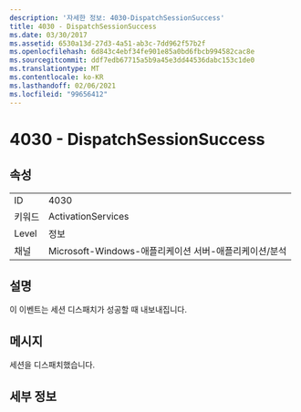```yaml
---
description: '자세한 정보: 4030-DispatchSessionSuccess'
title: 4030 - DispatchSessionSuccess
ms.date: 03/30/2017
ms.assetid: 6530a13d-27d3-4a51-ab3c-7dd962f57b2f
ms.openlocfilehash: 6d843c4ebf34fe901e85a0bd6fbcb994582cac8e
ms.sourcegitcommit: ddf7edb67715a5b9a45e3dd44536dabc153c1de0
ms.translationtype: MT
ms.contentlocale: ko-KR
ms.lasthandoff: 02/06/2021
ms.locfileid: "99656412"
---
```

# <a name="4030---dispatchsessionsuccess"></a>4030 - DispatchSessionSuccess

## <a name="properties"></a>속성  
  
|||  
|-|-|  
|ID|4030|  
|키워드|ActivationServices|  
|Level|정보|  
|채널|Microsoft-Windows-애플리케이션 서버-애플리케이션/분석|  
  
## <a name="description"></a>설명  

 이 이벤트는 세션 디스패치가 성공할 때 내보내집니다.  
  
## <a name="message"></a>메시지  

 세션을 디스패치했습니다.  
  
## <a name="details"></a>세부 정보
